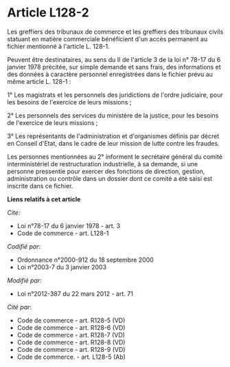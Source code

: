 # Article L128-2

Les greffiers des tribunaux de commerce et les greffiers des tribunaux civils statuant en matière commerciale bénéficient
d'un accès permanent au fichier mentionné à l'article L. 128-1. 

Peuvent être destinataires, au sens du II de l'article 3 de la loi n° 78-17 du 6 janvier 1978 précitée, sur simple demande et
sans frais, des informations et des données à caractère personnel enregistrées dans le fichier prévu au même article L.
128-1 : 

1° Les magistrats et les personnels des juridictions de l'ordre judiciaire, pour les besoins de l'exercice de leurs
missions ; 

2° Les personnels des services du ministère de la justice, pour les besoins de l'exercice de leurs missions ; 

3° Les représentants de l'administration et d'organismes définis par décret en Conseil d'Etat, dans le cadre de leur mission
de lutte contre les fraudes. 

Les personnes mentionnées au 2° informent le secrétaire général du comité interministériel de restructuration industrielle, à
sa demande, si une personne pressentie pour exercer des fonctions de direction, gestion, administration ou contrôle dans un
dossier dont ce comité a été saisi est inscrite dans ce fichier.

**Liens relatifs à cet article**

_Cite_:

  - Loi n°78-17 du 6 janvier 1978 - art. 3
  - Code de commerce - art. L128-1

_Codifié par_:

  - Ordonnance n°2000-912 du 18 septembre 2000
  - Loi n°2003-7 du 3 janvier 2003

_Modifié par_:

  - Loi n°2012-387 du 22 mars 2012 - art. 71

_Cité par_:

  - Code de commerce - art. R128-5 (VD)
  - Code de commerce - art. R128-6 (VD)
  - Code de commerce - art. R128-7 (VD)
  - Code de commerce - art. R128-8 (VD)
  - Code de commerce - art. R128-9 (VD)
  - Code de commerce. - art. L128-5 (Ab)
